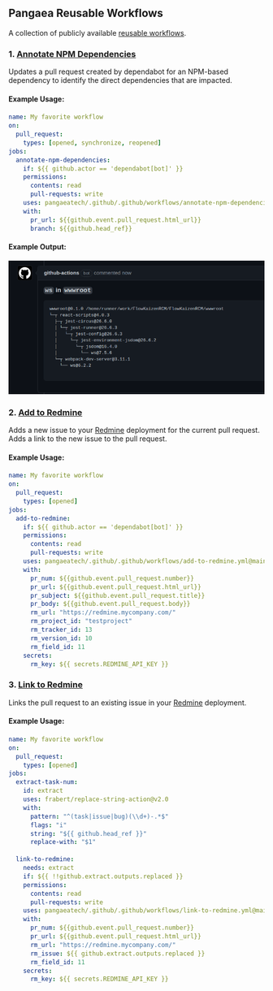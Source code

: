 ## Pangaea Reusable Workflows

A collection of publicly available [reusable workflows](https://docs.github.com/en/actions/using-workflows/reusing-workflows).

### 1. [Annotate NPM Dependencies](.github/workflows/annotate-npm-dependencies.yml)

Updates a pull request created by dependabot for an NPM-based dependency to
identify the direct dependencies that are impacted.

#### Example Usage:

```yaml
name: My favorite workflow
on:
  pull_request:
    types: [opened, synchronize, reopened]
jobs:
  annotate-npm-dependencies:
    if: ${{ github.actor == 'dependabot[bot]' }}
    permissions:
      contents: read
      pull-requests: write
    uses: pangaeatech/.github/.github/workflows/annotate-npm-dependencies.yml@main
    with:
      pr_url: ${{github.event.pull_request.html_url}}
      branch: ${{github.head_ref}}
```

#### Example Output:

![Example Output](images/annotate-npm-dependencies.png)

### 2. [Add to Redmine](.github/workflows/add-to-redmine.yml)

Adds a new issue to your [Redmine](https://redmine.org/) deployment
for the current pull request. Adds a link to the new issue to the pull request.

#### Example Usage:

```yaml
name: My favorite workflow
on:
  pull_request:
    types: [opened]
jobs:
  add-to-redmine:
    if: ${{ github.actor == 'dependabot[bot]' }}
    permissions:
      contents: read
      pull-requests: write
    uses: pangaeatech/.github/.github/workflows/add-to-redmine.yml@main
    with:
      pr_num: ${{github.event.pull_request.number}}
      pr_url: ${{github.event.pull_request.html_url}}
      pr_subject: ${{github.event.pull_request.title}}
      pr_body: ${{github.event.pull_request.body}}
      rm_url: "https://redmine.mycompany.com/"
      rm_project_id: "testproject"
      rm_tracker_id: 13
      rm_version_id: 10
      rm_field_id: 11
    secrets:
      rm_key: ${{ secrets.REDMINE_API_KEY }}
```

### 3. [Link to Redmine](.github/workflows/link-to-redmine.yml)

Links the pull request to an existing issue in your [Redmine](https://redmine.org/) deployment.

#### Example Usage:

```yaml
name: My favorite workflow
on:
  pull_request:
    types: [opened]
jobs:
  extract-task-num:
    id: extract
    uses: frabert/replace-string-action@v2.0
    with:
      pattern: "^(task|issue|bug)(\\d+)-.*$"
      flags: "i"
      string: "${{ github.head_ref }}"
      replace-with: "$1"

  link-to-redmine:
    needs: extract
    if: ${{ !!github.extract.outputs.replaced }}
    permissions:
      contents: read
      pull-requests: write
    uses: pangaeatech/.github/.github/workflows/link-to-redmine.yml@main
    with:
      pr_num: ${{github.event.pull_request.number}}
      pr_url: ${{github.event.pull_request.html_url}}
      rm_url: "https://redmine.mycompany.com/"
      rm_issue: ${{ github.extract.outputs.replaced }}
      rm_field_id: 11
    secrets:
      rm_key: ${{ secrets.REDMINE_API_KEY }}
```
